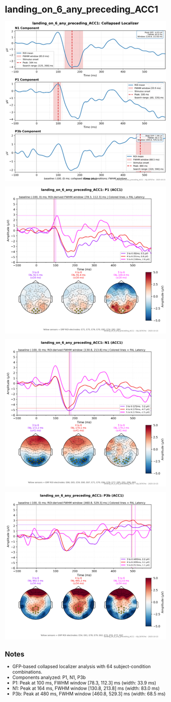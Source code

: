 # landing_on_6_any_preceding_ACC1

![figure](docs/assets/plots/landing_on_6_any_preceding_ACC1/landing_on_6_any_preceding_ACC1-collapsed_localizer.png)

![figure](docs/assets/plots/landing_on_6_any_preceding_ACC1/landing_on_6_any_preceding_ACC1-P1.png)

![figure](docs/assets/plots/landing_on_6_any_preceding_ACC1/landing_on_6_any_preceding_ACC1-N1.png)

![figure](docs/assets/plots/landing_on_6_any_preceding_ACC1/landing_on_6_any_preceding_ACC1-P3b.png)


## Notes

- GFP-based collapsed localizer analysis with 64 subject-condition combinations.
- Components analyzed: P1, N1, P3b
- P1: Peak at 100 ms, FWHM window [78.3, 112.3] ms (width: 33.9 ms)
- N1: Peak at 164 ms, FWHM window [130.8, 213.8] ms (width: 83.0 ms)
- P3b: Peak at 480 ms, FWHM window [460.8, 529.3] ms (width: 68.5 ms)
